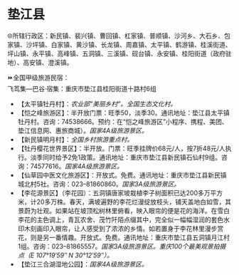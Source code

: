 # 垫江县  
🌐所辖行政区：新民镇、裴兴镇、曹回镇、杠家镇、普顺镇、沙河乡、大石乡、包家镇、沙坪镇、白家镇、黄沙镇、长龙镇、周嘉镇、太平镇、鹤游镇、桂溪街道、坪山镇、永平镇、高峰镇、五洞镇、三溪镇、砚台镇、永安镇、桂阳街道（政府驻地）、高安镇、澄溪镇。  

⏩全国甲级旅游民宿：  
飞茑集—巴谷·宿集：重庆市垫江县桂阳街道十路村6组  

* 【太平镇牡丹村】：*农业部“美丽乡村”。全国生态文化村。*  
* 【恺之峰旅游区】：半开放门票：旺季50，淡季30。通讯地址：垫江县太平镇牡丹村。咨询：74538666。预约：在“恺之峰旅游区”小程序、携程、美团、垫江信息网、惠旅商城）。*国家4A级旅游景区。*  
* 【新民镇明月村】：*全国乡村旅游重点村。*  
* 【牡丹樱花世界景区】：半开放。门票：旺季挂牌价68元/人，按7折48元/人执行。淡季同时给予2免1政策。通讯地址：重庆市垫江县新民镇石仙村9组。咨询：74577616。*国家4A级旅游景区。*  
* 【仙草园中医文化旅游区】：开放式。免费。通讯地址：重庆市垫江县新民镇城北村5社。咨询：023–81860860。*国家3A级旅游景区。*  
* 【李花源景区】（李花园）：五洞镇唐家坡栽植李子树面积已达200多万平方米，计20多万株。春天，满坡遍野的李花烂漫绽放枝头，铺天盖地白如雪，其景蔚为壮观。如果站在坡顶松树林里俯看，映入眼帘的便是花的海洋。在雪白李花的主色调上，青瓦农舍、茂竹阡陌点缀其中，完全似一幅幅湿润的套色水印木刻画印入眼帘，让人感受到了浓浓的乡情。如若置身于李花林里漫步赏花，则是另一番情趣。开放式。免费。通讯地址：重庆市垫江县五洞镇月江村1组。咨询：023–81865557。*国家3A级旅游景区。重庆100个最美观景拍摄点（E 107°19′59″ N 30°12′59″）。*  
* 【垫江三合湖湿地公园】：*国家4A级旅游景区。*  
